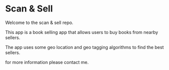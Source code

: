 <h1> Scan & Sell</h1>

Welcome to the scan & sell repo.

This app is a book selling app that allows users to buy books from nearby sellers.

The app uses some geo location and geo tagging algorithms to find the best sellers.

for more information please contact me.
